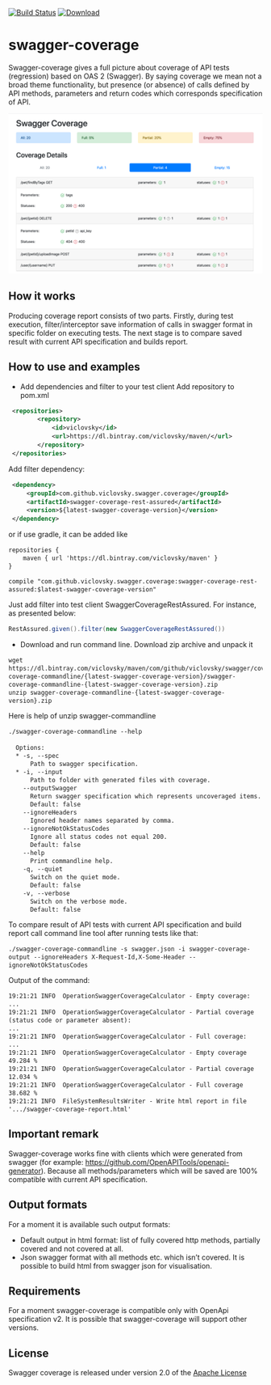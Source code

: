 [license]: http://www.apache.org/licenses/LICENSE-2.0 "Apache License 2.0"
[![Build Status](https://github.com/viclovsky/swagger-coverage/workflows/Build/badge.svg)](https://github.com/viclovsky/swagger-coverage/actions)
[ ![Download](https://api.bintray.com/packages/viclovsky/maven/swagger-coverage/images/download.svg) ](https://bintray.com/viclovsky/maven/swagger-coverage/_latestVersion)

# swagger-coverage
Swagger-coverage gives a full picture about coverage of API tests (regression) based on OAS 2 (Swagger). 
By saying coverage we mean not a broad theme functionality, but presence (or absence) of calls defined by API methods, parameters and return codes which corresponds specification of API.

![Swagger Coverage Report](.github/swagger-coverage.png)

## How it works
Producing coverage report consists of two parts. Firstly, during test execution, filter/interceptor save information of calls in swagger format in specific folder on executing tests.
The next stage is to compare saved result with current API specification and builds report.  

## How to use and examples
* Add dependencies and filter to your test client
Add repository to pom.xml
```xml
 <repositories>
        <repository>
            <id>viclovsky</id>
            <url>https://dl.bintray.com/viclovsky/maven/</url>
        </repository>
 </repositories>
```

Add filter dependency:
```xml
 <dependency>
     <groupId>com.github.viclovsky.swagger.coverage</groupId>
     <artifactId>swagger-coverage-rest-assured</artifactId>
     <version>${latest-swagger-coverage-version}</version>
 </dependency>
```
or if use gradle, it can be added like
```
repositories {
    maven { url 'https://dl.bintray.com/viclovsky/maven' }
}
```

```
compile "com.github.viclovsky.swagger.coverage:swagger-coverage-rest-assured:$latest-swagger-coverage-version"
```

Just add filter into test client SwaggerCoverageRestAssured. For instance, as presented below:
```java
RestAssured.given().filter(new SwaggerCoverageRestAssured())
```

* Download and run command line.
Download zip archive and unpack it 
```
wget https://dl.bintray.com/viclovsky/maven/com/github/viclovsky/swagger/coverage/swagger-coverage-commandline/{latest-swagger-coverage-version}/swagger-coverage-commandline-{latest-swagger-coverage-version}.zip
unzip swagger-coverage-commandline-{latest-swagger-coverage-version}.zip
```

Here is help of unzip swagger-commandline

```
./swagger-coverage-commandline --help

  Options:
  * -s, --spec
      Path to swagger specification.
  * -i, --input
      Path to folder with generated files with coverage.
    --outputSwagger
      Return swagger specification which represents uncoveraged items.
      Default: false
    --ignoreHeaders
      Ignored header names separated by comma.
    --ignoreNotOkStatusCodes
      Ignore all status codes not equal 200.
      Default: false
    --help
      Print commandline help.
    -q, --quiet
      Switch on the quiet mode.
      Default: false
    -v, --verbose
      Switch on the verbose mode.
      Default: false
```

To compare result of API tests with current API specification and build report call command line tool after running tests like that:

```
./swagger-coverage-commandline -s swagger.json -i swagger-coverage-output --ignoreHeaders X-Request-Id,X-Some-Header --ignoreNotOkStatusCodes
```

Output of the command:
```
19:21:21 INFO  OperationSwaggerCoverageCalculator - Empty coverage:
...
19:21:21 INFO  OperationSwaggerCoverageCalculator - Partial coverage (status code or parameter absent):
...
19:21:21 INFO  OperationSwaggerCoverageCalculator - Full coverage:
...
19:21:21 INFO  OperationSwaggerCoverageCalculator - Empty coverage 49.284 %
19:21:21 INFO  OperationSwaggerCoverageCalculator - Partial coverage 12.034 %
19:21:21 INFO  OperationSwaggerCoverageCalculator - Full coverage 38.682 %
19:21:21 INFO  FileSystemResultsWriter - Write html report in file '.../swagger-coverage-report.html'
```

## Important remark
Swagger-coverage works fine with clients which were generated from swagger (for example: https://github.com/OpenAPITools/openapi-generator). 
Because all methods/parameters which will be saved are 100% compatible with current API specification. 

## Output formats
For a moment it is available such output formats:
* Default output in html format: list of fully covered http methods, partially covered and not covered at all.
* Json swagger format with all methods etc. which isn’t covered. It is possible to build html from swagger json for visualisation.  

## Requirements 
For a moment swagger-coverage  is compatible only with OpenApi specification v2. It is possible that swagger-coverage will support other versions.

## License
Swagger coverage is released under version 2.0 of the [Apache License](http://www.apache.org/licenses/LICENSE-2.0)
